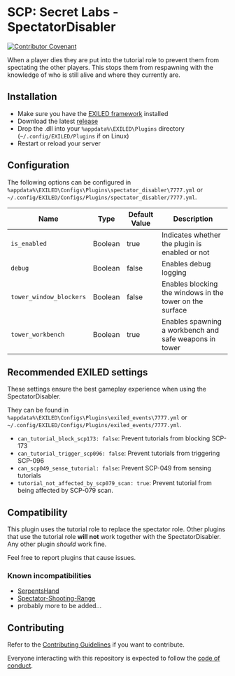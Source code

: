 # SCP:  Secret Labs - SpectatorDisabler
[![Contributor Covenant](https://img.shields.io/badge/Contributor%20Covenant-2.1-4baaaa.svg)](CODE_OF_CONDUCT.md)

When a player dies they are put into the tutorial role to prevent them from spectating the other players. This stops them from respawning with the knowledge of who is still alive and where they currently are.

## Installation
- Make sure you have the [EXILED framework](https://github.com/ExSLMod-Team/EXILED) installed
- Download the latest [release](https://github.com/zochris/SCPSL-SpectatorDisabler/releases)
- Drop the .dll into your `%appdata%\EXILED\Plugins` directory (`~/.config/EXILED/Plugins` if on Linux)
- Restart or reload your server

## Configuration

The following options can be configured in `%appdata%\EXILED\Configs\Plugins\spectator_disabler\7777.yml` or `~/.config/EXILED/Configs/Plugins/spectator_disabler/7777.yml`.

| Name                    | Type    | Default Value | Description                                              |
| ----------------------- | ------- | ------------- | -------------------------------------------------------- |
| `is_enabled`            | Boolean | true          | Indicates whether the plugin is enabled or not           |
| `debug`                 | Boolean | false         | Enables debug logging                                    |
| `tower_window_blockers` | Boolean | false         | Enables blocking the windows in the tower on the surface |
| `tower_workbench`       | Boolean | true          | Enables spawning a workbench and safe weapons in tower   |

## Recommended EXILED settings

These settings ensure the best gameplay experience when using the SpectatorDisabler.

They can be found in `%appdata%\EXILED\Configs\Plugins\exiled_events\7777.yml` or `~/.config/EXILED/Configs/Plugins/exiled_events/7777.yml`.

- `can_tutorial_block_scp173: false`: Prevent tutorials from blocking SCP-173
- `can_tutorial_trigger_scp096: false`: Prevent tutorials from triggering SCP-096
- `can_scp049_sense_tutorial: false`: Prevent SCP-049 from sensing tutorials
- `tutorial_not_affected_by_scp079_scan: true`: Prevent tutorial from being affected by SCP-079 scan.

## Compatibility

This plugin uses the tutorial role to replace the spectator role. Other plugins that use the tutorial role **will not** work together with the SpectatorDisabler. Any other plugin *should* work fine.

Feel free to report plugins that cause issues.

### Known incompatibilities

- [SerpentsHand](https://github.com/Cyanox62/SerpentsHand/)
- [Spectator-Shooting-Range](https://github.com/rayzerbrain/Spectator-Shooting-Range)
- probably more to be added…

## Contributing

Refer to the [Contributing Guidelines](docs/CONTRIBUTING.md) if you want to contribute.

Everyone interacting with this repository is expected to follow the [code of conduct](CODE_OF_CONDUCT.md).

